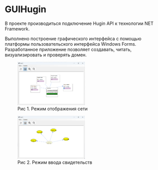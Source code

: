 # GUIHugin

В проекте производиться подключение Hugin API к технологии NET Framework.

Выполнено построение графического интерфейса с помощью платформы пользовательского интерфейса Windows Forms. Разработанное приложение позволяет создавать, читать, визуализировать и проверять домен.

<figure class = "one">
	<img src="WinFormsApp2/Resources/GUIHugin_ijFiuVoYn5.png" width=50% height=50%>
	<figcaption>Рис 1. Режим отображения сети</figcaption>
</figure>
<figure class = "two">
	<img src="WinFormsApp2/Resources/GUIHugin_KQbIcFiOBe.png" width=50% height=50%>
	<figcaption>Рис 2. Режим ввода свидетельств</figcaption>
</figure>
